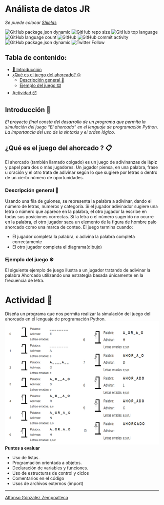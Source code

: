 # Análista de datos JR

_Se puede colocar [Shields](https://shields.io/)_

![GitHub package.json dynamic][a]
![GitHub repo size][b]
![GitHub top language][c]
![GitHub language count][d]
![GitHub][e]
![GitHub commit activity][f]
![GitHub package.json dynamic][g]
![Twitter Follow][h]

## Tabla de contenido:
- [🚀 Introducción][1]
- [¿Qué es el juego del ahorcado? ⚙️][2]
    - [Descripción general 🔩][2.1]
    - [Ejemplo del juego ⌨️][2.2]
- [Actividad 📦][3]

## Introducción 🚀

_El proyecto final consta del desarrollo de un programa que permita la simulación del juego “El ahorcado” en el lenguaje de programación Python. La importancia del uso de la sintaxis y el orden lógico._
## ¿Qué es el juego del ahorcado ? 📋

El ahorcado (también llamado colgado) es un juego de adivinanzas de lápiz y papel para dos o más jugadores. Un jugador piensa, en una palabra, frase u oración y el otro trata de adivinar según lo que sugiere por letras o dentro de un cierto número de oportunidades.

### Descripción general 🔧

Usando una fila de guiones, se representa la palabra a adivinar, dando el número de letras, números y categoría. Si el jugador adivinador sugiere una letra o número que aparece en la palabra, el otro jugador la escribe en todas sus posiciones correctas. Si la letra o el número sugerido no ocurre en la palabra, el otro jugador saca un elemento de la figura de hombre palo ahorcado como una marca de conteo. El juego termina cuando:
* El jugador completa la palabra, o adivina la palabra completa correctamente
* El otro jugador completa el diagrama(dibujo)


### Ejemplo del juego ⚙️

El siguiente ejemplo de juego ilustra a un jugador tratando de adivinar la palabra Ahorcado utilizando una estrategia basada únicamente en la frecuencia de letra.


# Actividad 🔩
Diseña un programa que nos permita realizar la simulación del juego del ahorcado en el lenguaje de programación Python.
![EjemploAhorcado](https://raw.githubusercontent.com/Alfonso6z/pythonEDC/main/ahorcado.png)
__Puntos a evaluar__
* Uso de listas.
* Programación orientada a objetos.
* Declaración de variables y funciones.
* Uso de estructuras de control y ciclos
* Comentarios en el código
* Usos de archivos externos (import)   

---
[Alfonso Gónzalez Zempoalteca](https://github.com/Alfonso6z)

[a]: https://img.shields.io/github/package-json/version/Alfonso6z/RWSUamiStream?color=gree
[b]: https://img.shields.io/github/repo-size/Alfonso6z/RWSUamiStream?label=Tama%C3%B1o%20del%20repositorio         
[c]: https://img.shields.io/github/languages/top/Alfonso6z/RWSUamiStream?color=green
[d]: https://img.shields.io/github/languages/count/Alfonso6z/RWSUamiStream?label=Lenguajes&color=yellow
[e]: https://img.shields.io/github/license/Alfonso6z/RWSUamiStream
[f]: https://img.shields.io/github/commit-activity/w/Alfonso6z/RWSUamiStream?color=orange
[g]: https://img.shields.io/github/package-json/author/Alfonso6z/RWSUamiStream?color=purple
[h]: https://img.shields.io/twitter/follow/Alfonso6Z?label=Seguir&style=social

[1]: #introducción-🚀
[1.1]: #pre-requisitos-📋
[1.2]: #instalación-🔧
[2]: #ejecutando-las-pruebas-⚙️
[2.1]: #analice-las-pruebas-end-to-end-🔩
[2.2]: #y-las-pruebas-de-estilo-de-codificación-⌨️
[3]: #despliegue-📦
[4]: #donstruido-con-🛠️
[5]: #contribuyendo-🖇️
[6]: #wiki-📖
[7]: #versionado-📌
[8]: #autores-✒️
[9]: #licencia-📄
[10]: #expresiones-de-gratitud-🎁

